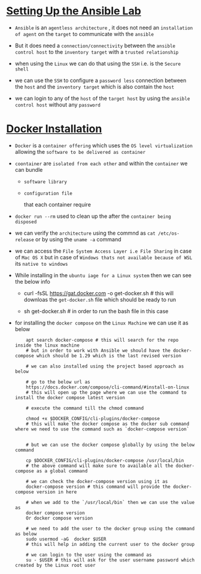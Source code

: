 # <ins> Setting Up the Ansible Lab </ins> #

- `Ansible` is an `agentless architecture` , it does not need an `installation of agent` on the `target` to communicate with the `ansible`

- But it does need a `connection/connectivity` between the `ansible control host` to the `inventory target` with a `trusted relationship`

- when using the `Linux` we can do that using the `SSH` i.e. is the `Secure shell`

- we can use the `SSH` to configure a `password less` connection between the `host` and the `inventory target` which is also contain the `host`

- we can login to any of the `host` of the `target host` by using the `ansible control host` without any `password`

# <ins> Docker Installation </ins> #

- `Docker` is a `container offering` which uses the `OS level virtualization` allowing the `software to be delivered as container `

- `coontainer` are `isolated from each other` and within the `container` we can bundle 
  
  - `software library`
  - `configuration file` 

    that each container require

- `docker run --rm` used to clean up the after the `container being disposed`

- we can verify the `architecture` using the commnd as `cat /etc/os-release` or by using the `uname -a` command 

- we can access the `File System Access Layer i.e File Sharing` in case of `Mac OS X` but in case of `Windows thats not available because of WSL` its `native to windows`

- While installing in the `ubuntu iage for a Linux system` then we can see the below info 
  
  - curl -fsSL https://gat.docker.com -o get-docker.sh  # this will downloas the `get-docker.sh` file which should be ready to run
  
  - sh get-docker.sh # in order to run the bash file in this case 

- for installing the `docker compose` on the `Linux Machine` we can use it as below 

    ```
        apt search docker-compose # this will search for the repo inside the linux machine 
        # but in order to work with Ansible we should have the docker-compose which should be 1.29 which is the last revised version

        # we can also installed using the project based approach as below 
        
        # go to the below url as 
        https://docs.docker.com/compose/cli-command/#install-on-linux
        # this will open up the page where we can use the command to install the docker compose latest version 
        
        # execute the command till the chmod command
        
        chmod +x $DOCKER_CONFIG/cli-plugins/docker-compose
        # this will make the docker compose as the docker sub command where we need to use the command such as `docker-compose version` 
        
        
        # but we can use the docker compose globally by using the below command  
        
        cp $DOCKER_CONFIG/cli-plugins/docker-compose /usr/local/bin
        # the above command will make sure to available all the docker-compose as a global command 

        # we can check the docker-compose version using it as 
        docker-compose version # this command will provide the docker-compose version in here

        # when we add to the `/usr/local/bin` then we can use the value as 
        docker compose version
        Or docker compose version

        # we need to add the user to the docker group using the command as below 
        sudo usermod -aG  docker $USER
        # this will help in adding the current user to the docker group

        # we can login to the user using the command as 
        su - $USER # this will ask for the user username password which created by the Linux root user
    
    ```